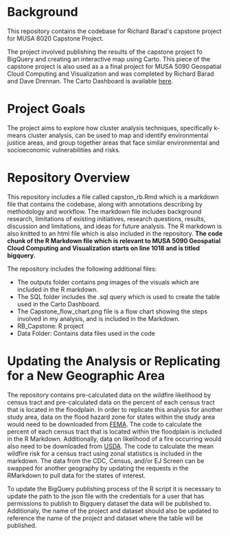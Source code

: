 # Background

This repository contains the codebase for Richard Barad's capstone project for MUSA 8020 Capstone Project. 

The project involved publishing the results of the capstone project fo BigQuery and creating an interactive map using Carto. This piece of the capstone project is also used as a a final project for MUSA 5090 Geospatial Cloud Computing and Visualization and was completed by Richard Barad and Dave Drennan. The Carto Dashboard is available [here](https://clausa.app.carto.com/map/39f234f9-2648-42cf-a2c1-f0ba9b860aec). 

# Project Goals

The project aims to explore how cluster analysis techniques, specifically k-means cluster analysis, can be used to map and identify environmental justice areas, and group together areas that face similar environmental and socioeconomic vulnerabilities and risks.

# Repository Overview

This repository includes a file called capston_rb.Rmd which is a markdown file that contains the codebase, along with annotations describing by methodology and workflow. The markdown file includes background research, limitations of existing initiatives, research questions, results, discussion and limitations, and ideas for future analysis. The R markdown is also knitted to an html file which is also included in the repository. **The code chunk of the R Markdown file which is relevant to MUSA 5090 Geospatial Cloud Computing and Visualization starts on line 1018 and is titled bigquery.**

The repository includes the following additional files:

* The outputs folder contains png images of the visuals which are included in the R markdown.
* The SQL folder includes the .sql query which is used to create the table used in the Carto Dashboard. 
* The Capstone_flow_chart.png file is a flow chart showing the steps involved in my analysis, and is included in the Markdown. 
* RB_Capstone: R project
* Data Folder: Contains data files used in the code

# Updating the Analysis or Replicating for a New Geographic Area

The repository contains pre-calculated data on the wildfire likelihood by census tract and pre-calculated data on the percent of each census tract that is located in the floodplain. In order to replicate this analysis for another study area, data on the flood hazard zone for states within the study area would need to be downloaded from [FEMA](https://msc.fema.gov/portal/advanceSearch). The code to calculate the percent of each census tract that is located within the floodplain is included in the R Markdown. Additionally, data on likelihood of a fire occurring would also need to be downloaded from [USDA](https://wildfirerisk.org/). The code to calculate the mean wildfire risk for a census tract using zonal statistics is included in the markdown. The data from the CDC, Census, and/or EJ Screen can be swapped for another geography by updating the requests in the RMarkdown to pull data for the states of interest.

To update the BigQuery publishing process of the R script it is necessary to update the path to the json file with the credentials for a user that has permissions to publish to Bigquery dataset the data will be published to. Additionaly, the name of the project and dataset should also be updated to reference the name of the project and dataset where the table will be published.



